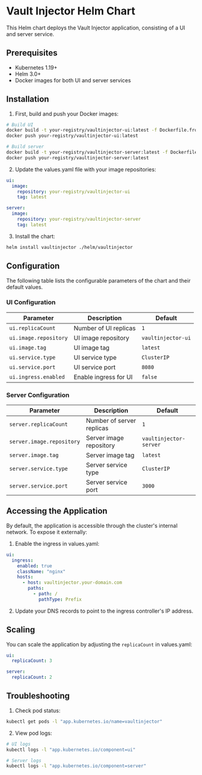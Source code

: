 # Vault Injector Helm Chart

This Helm chart deploys the Vault Injector application, consisting of a UI and server service.

## Prerequisites

- Kubernetes 1.19+
- Helm 3.0+
- Docker images for both UI and server services

## Installation

1. First, build and push your Docker images:
```bash
# Build UI
docker build -t your-registry/vaultinjector-ui:latest -f Dockerfile.frontend .
docker push your-registry/vaultinjector-ui:latest

# Build server
docker build -t your-registry/vaultinjector-server:latest -f Dockerfile.server .
docker push your-registry/vaultinjector-server:latest
```

2. Update the values.yaml file with your image repositories:
```yaml
ui:
  image:
    repository: your-registry/vaultinjector-ui
    tag: latest

server:
  image:
    repository: your-registry/vaultinjector-server
    tag: latest
```

3. Install the chart:
```bash
helm install vaultinjector ./helm/vaultinjector
```

## Configuration

The following table lists the configurable parameters of the chart and their default values.

### UI Configuration

| Parameter | Description | Default |
|-----------|-------------|---------|
| `ui.replicaCount` | Number of UI replicas | `1` |
| `ui.image.repository` | UI image repository | `vaultinjector-ui` |
| `ui.image.tag` | UI image tag | `latest` |
| `ui.service.type` | UI service type | `ClusterIP` |
| `ui.service.port` | UI service port | `8080` |
| `ui.ingress.enabled` | Enable ingress for UI | `false` |

### Server Configuration

| Parameter | Description | Default |
|-----------|-------------|---------|
| `server.replicaCount` | Number of server replicas | `1` |
| `server.image.repository` | Server image repository | `vaultinjector-server` |
| `server.image.tag` | Server image tag | `latest` |
| `server.service.type` | Server service type | `ClusterIP` |
| `server.service.port` | Server service port | `3000` |

## Accessing the Application

By default, the application is accessible through the cluster's internal network. To expose it externally:

1. Enable the ingress in values.yaml:
```yaml
ui:
  ingress:
    enabled: true
    className: "nginx"
    hosts:
      - host: vaultinjector.your-domain.com
        paths:
          - path: /
            pathType: Prefix
```

2. Update your DNS records to point to the ingress controller's IP address.

## Scaling

You can scale the application by adjusting the `replicaCount` in values.yaml:

```yaml
ui:
  replicaCount: 3

server:
  replicaCount: 2
```

## Troubleshooting

1. Check pod status:
```bash
kubectl get pods -l "app.kubernetes.io/name=vaultinjector"
```

2. View pod logs:
```bash
# UI logs
kubectl logs -l "app.kubernetes.io/component=ui"

# Server logs
kubectl logs -l "app.kubernetes.io/component=server"
``` 